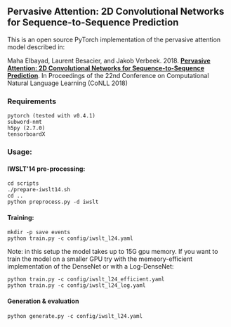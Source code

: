 ## Pervasive Attention: 2D Convolutional Networks for Sequence-to-Sequence Prediction

This is an open source PyTorch implementation of the pervasive attention model described in:

Maha Elbayad, Laurent Besacier, and Jakob Verbeek. 2018. **[Pervasive Attention: 2D Convolutional Networks for Sequence-to-Sequence Prediction](https://arxiv.org/abs/1808.03867)**. In Proceedings of the 22nd Conference on Computational Natural Language Learning (CoNLL 2018)


### Requirements
```
pytorch (tested with v0.4.1)
subword-nmt
h5py (2.7.0)
tensorboardX 
```

### Usage:

#### IWSLT'14 pre-processing:
```
cd scripts
./prepare-iwslt14.sh
cd ..
python preprocess.py -d iwslt
```

#### Training:

```
mkdir -p save events
python train.py -c config/iwslt_l24.yaml
```
Note: in this setup the model takes up to 15G gpu memory.
If you want to train the model on a smaller GPU try with the memeory-efficient implementation of the DenseNet or with a Log-DenseNet:

```
python train.py -c config/iwslt_l24_efficient.yaml
python train.py -c config/iwslt_l24_log.yaml

```

#### Generation & evaluation
```
python generate.py -c config/iwslt_l24.yaml

```



